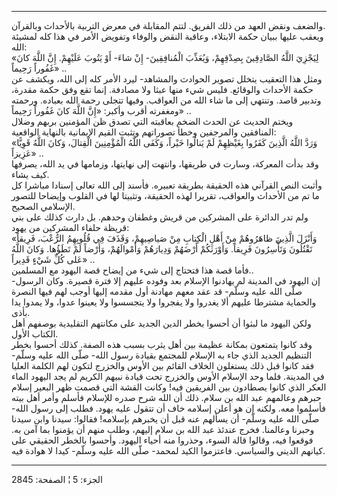 ------------------------------------------------------------------------

والضعف ونقض العهد من ذلك الفريق. لتتم المقابلة في معرض التربية بالأحداث
وبالقرآن.  
ويعقب عليها ببيان حكمة الابتلاء، وعاقبة النقض والوفاء وتفويض الأمر في
هذا كله لمشيئة الله:  
«لِيَجْزِيَ اللَّهُ الصَّادِقِينَ بِصِدْقِهِمْ، وَيُعَذِّبَ الْمُنافِقِينَ- إِنْ شاءَ- أَوْ يَتُوبَ عَلَيْهِمْ. إِنَّ
اللَّهَ كانَ غَفُوراً رَحِيماً» ..  
ومثل هذا التعقيب يتخلل تصوير الحوادث والمشاهد- ليرد الأمر كله إلى الله،
ويكشف عن حكمة الأحداث والوقائع. فليس شيء منها عبثا ولا مصادفة. إنما تقع
وفق حكمة مقدرة، وتدبير قاصد. وتنتهي إلى ما شاء الله من العواقب. وفيها
تتجلى رحمة الله بعباده. ورحمته ومغفرته أقرب وأكبر: «إِنَّ اللَّهَ كانَ غَفُوراً
رَحِيماً» ..  
ويختم الحديث عن الحدث الضخم بعاقبته التي تصدق ظن المؤمنين بربهم وضلال
المنافقين والمرجفين وخطأ تصوراتهم وتثبت القيم الإيمانية بالنهاية
الواقعية:  
«وَرَدَّ اللَّهُ الَّذِينَ كَفَرُوا بِغَيْظِهِمْ لَمْ يَنالُوا خَيْراً، وَكَفَى اللَّهُ الْمُؤْمِنِينَ الْقِتالَ،
وَكانَ اللَّهُ قَوِيًّا عَزِيزاً» ..  
وقد بدأت المعركة، وسارت في طريقها، وانتهت إلى نهايتها، وزمامها في يد
الله، يصرفها كيف يشاء.  
وأثبت النص القرآني هذه الحقيقة بطريقة تعبيره. فأسند إلى الله تعالى
إسنادا مباشرا كل ما تم من الأحداث والعواقب، تقريرا لهذه الحقيقة، وتثبيتا
لها في القلوب وإيضاحا للتصور الإسلامي الصحيح.  
ولم تدر الدائرة على المشركين من قريش وغطفان وحدهم. بل دارت كذلك على بني
قريظة حلفاء المشركين من يهود:  
«وَأَنْزَلَ الَّذِينَ ظاهَرُوهُمْ مِنْ أَهْلِ الْكِتابِ مِنْ صَياصِيهِمْ، وَقَذَفَ فِي قُلُوبِهِمُ الرُّعْبَ،
فَرِيقاً تَقْتُلُونَ وَتَأْسِرُونَ فَرِيقاً. وَأَوْرَثَكُمْ أَرْضَهُمْ وَدِيارَهُمْ وَأَمْوالَهُمْ، وَأَرْضاً لَمْ
تَطَؤُها. وَكانَ اللَّهُ عَلى كُلِّ شَيْءٍ قَدِيراً» ..  
فأما قصة هذا فتحتاج إلى شيء من إيضاح قصة اليهود مع المسلمين..  
إن اليهود في المدينة لم يهادنوا الإسلام بعد وفوده عليهم إلا فترة قصيرة.
وكان الرسول- صلّى الله عليه وسلّم- قد عقد معهم مهادنة أول مقدمه إليها أوجب
لهم فيها النصرة والحماية مشترطا عليهم ألا يغدروا ولا يفجروا ولا يتجسسوا
ولا يعينوا عدوا، ولا يمدوا يدا بأذى.  
ولكن اليهود ما لبثوا أن أحسوا بخطر الدين الجديد على مكانتهم التقليدية
بوصفهم أهل الكتاب الأول.  
وقد كانوا يتمتعون بمكانة عظيمة بين أهل يثرب بسبب هذه الصفة. كذلك أحسوا
بخطر التنظيم الجديد الذي جاء به الإسلام للمجتمع بقيادة رسول الله- صلّى
الله عليه وسلّم- فقد كانوا قبل ذلك يستغلون الخلاف القائم بين الأوس
والخزرج لتكون لهم الكلمة العليا في المدينة. فلما وحد الإسلام الأوس
والخزرج تحت قيادة نبيهم الكريم لم يجد اليهود الماء العكر الذي كانوا
يصطادون بين الفريقين فيه! وكانت القشة التي قصمت ظهر البعير إسلام حبرهم
وعالمهم عبد الله بن سلام. ذلك أن الله شرح صدره للإسلام فأسلم وأمر أهل
بيته فأسلموا معه. ولكنه إن هو أعلن إسلامه خاف أن تتقول عليه يهود. فطلب
إلى رسول الله- صلّى الله عليه وسلّم- أن يسألهم عنه قبل أن يخبرهم بإسلامه!
فقالوا: سيدنا وابن سيدنا وحبرنا وعالمنا. فخرج عندئذ عبد الله بن سلام
إليهم، وطلب منهم أن يؤمنوا بما آمن به. فوقعوا فيه، وقالوا قالة السوء،
وحذروا منه أحياء اليهود. وأحسوا بالخطر الحقيقي على كيانهم الديني
والسياسي. فاعتزموا الكيد لمحمد- صلّى الله عليه وسلّم- كيدا لا هوادة فيه.

------------------------------------------------------------------------

الجزء: 5 ¦ الصفحة: 2845

